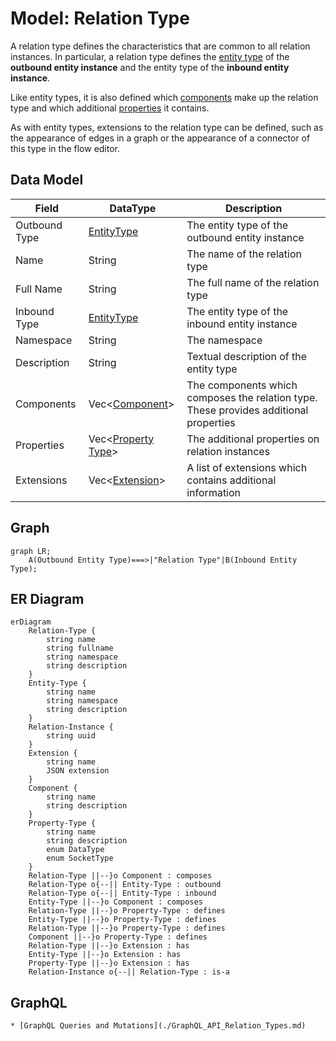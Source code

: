 # Model: Relation Type

A relation type defines the characteristics that are common to all relation instances. In particular, a relation type
defines the [entity type](./Model_Entity_Type.md) of the **outbound entity instance** and the entity type of the
**inbound entity instance**.

Like entity types, it is also defined which [components](./Model_Component.md) make up the relation type and which
additional [properties](./Model_Property_Type.md) it contains.

As with entity types, extensions to the relation type can be defined, such as the appearance of edges in a graph or the
appearance of a connector of this type in the flow editor.

## Data Model

| Field         | DataType                                       | Description                                                                           |
|---------------|------------------------------------------------|---------------------------------------------------------------------------------------|
| Outbound Type | [EntityType](./Model_Entity_Type.md)           | The entity type of the outbound entity instance                                       |
| Name          | String                                         | The name of the relation type                                                         |
| Full Name     | String                                         | The full name of the relation type                                                    |
| Inbound Type  | [EntityType](./Model_Entity_Type.md)           | The entity type of the inbound entity instance                                        |
| Namespace     | String                                         | The namespace                                                                         |
| Description   | String                                         | Textual description of the entity type                                                |
| Components    | Vec<[Component](./Model_Component.md)>         | The components which composes the relation type. These provides additional properties |
| Properties    | Vec<[Property Type](./Model_Property_Type.md)> | The additional properties on relation instances                                       |
| Extensions    | Vec<[Extension](./Model_Extension.md)>         | A list of extensions which contains additional information                            |

## Graph

```mermaid
graph LR;
    A(Outbound Entity Type)===>|"Relation Type"|B(Inbound Entity Type);
```

## ER Diagram

```mermaid
erDiagram
    Relation-Type {
        string name
        string fullname
        string namespace
        string description
    }
    Entity-Type {
        string name
        string namespace
        string description
    }
    Relation-Instance {
        string uuid
    }
    Extension {
        string name
        JSON extension
    }
    Component {
        string name
        string description
    }
    Property-Type {
        string name
        string description
        enum DataType
        enum SocketType
    }
    Relation-Type ||--}o Component : composes
    Relation-Type o{--|| Entity-Type : outbound
    Relation-Type o{--|| Entity-Type : inbound
    Entity-Type ||--}o Component : composes
    Relation-Type ||--}o Property-Type : defines
    Entity-Type ||--}o Property-Type : defines
    Relation-Type ||--}o Property-Type : defines
    Component ||--}o Property-Type : defines
    Relation-Type ||--}o Extension : has
    Entity-Type ||--}o Extension : has
    Property-Type ||--}o Extension : has
    Relation-Instance o{--|| Relation-Type : is-a
```

## GraphQL

```admonish tip "GraphQL"
* [GraphQL Queries and Mutations](./GraphQL_API_Relation_Types.md)
```

